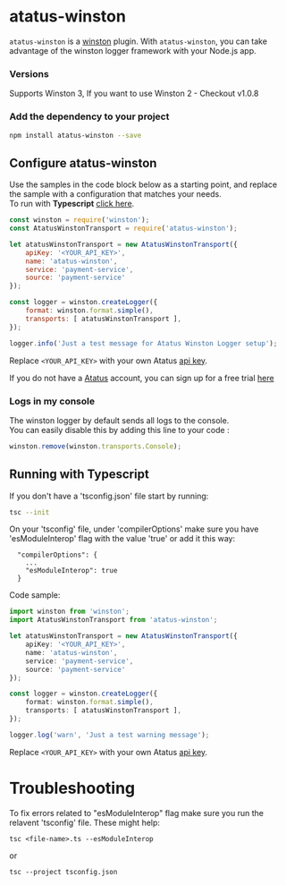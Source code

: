 # atatus-winston

`atatus-winston` is a [winston](https://github.com/winstonjs/winston) plugin. With `atatus-winston`, you can take advantage of the winston logger framework with your Node.js app.

### Versions

Supports Winston 3, If you want to use Winston 2 - Checkout v1.0.8

### Add the dependency to your project

```bash
npm install atatus-winston --save
```

## Configure atatus-winston

Use the samples in the code block below as a starting point, and replace the sample with a configuration that matches your needs.  
To run with **Typescript** [click here](#typescript).

```javascript
const winston = require('winston');
const AtatusWinstonTransport = require('atatus-winston');

let atatusWinstonTransport = new AtatusWinstonTransport({
    apiKey: '<YOUR_API_KEY>',
    name: 'atatus-winston',
    service: 'payment-service',
    source: 'payment-service'
});

const logger = winston.createLogger({
    format: winston.format.simple(),
    transports: [ atatusWinstonTransport ],
});

logger.info('Just a test message for Atatus Winston Logger setup');
```

Replace `<YOUR_API_KEY>` with your own Atatus [api key](https://docs.atatus.com/docs/faq/basics-faq/where-to-find-api-key.html).<br/>

If you do not have a [Atatus](https://www.atatus.com) account, you can sign up for a free trial [here](https://www.atatus.com/signup)


### Logs in my console

The winston logger by default sends all logs to the console.  
You can easily disable this by adding this line to your code :

```js
winston.remove(winston.transports.Console);
```

<div id="typescript">

## Running with Typescript

If you don't have a 'tsconfig.json' file start by running:

```bash
tsc --init
```

On your 'tsconfig' file, under 'compilerOptions' make sure you have 'esModuleInterop' flag with the value 'true' or add it this way:

```
  "compilerOptions": {
    ...
    "esModuleInterop": true
  }
```

Code sample:

```ts
import winston from 'winston';
import AtatusWinstonTransport from 'atatus-winston';

let atatusWinstonTransport = new AtatusWinstonTransport({
    apiKey: '<YOUR_API_KEY>',
    name: 'atatus-winston',
    service: 'payment-service',
    source: 'payment-service'
});

const logger = winston.createLogger({
    format: winston.format.simple(),
    transports: [ atatusWinstonTransport ],
});

logger.log('warn', 'Just a test warning message');
```

Replace `<YOUR_API_KEY>` with your own Atatus [api key](https://docs.atatus.com/docs/faq/basics-faq/where-to-find-api-key.html).<br/>


<div id="trouble-shooting">

# Troubleshooting

To fix errors related to "esModuleInterop" flag make sure you run the relavent 'tsconfig' file.
These might help:

```
tsc <file-name>.ts --esModuleInterop
```

or

```
tsc --project tsconfig.json
```

</div>

</div>
